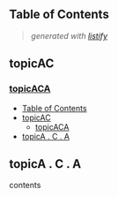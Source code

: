 <!-- start listify -->

Table of Contents
-----------
  > *generated with [listify](https://github.com/ifuture-pro/listify)*

## topicAC

### [topicACA](topicA/topicAC/topicACA.md#topicaca)

   - [Table of Contents](topicA/topicAC/topicACA.md#table-of-contents)
   - [topicAC](topicA/topicAC/topicACA.md#topicac)
     - [topicACA](topicA/topicAC/topicACA.md#topicaca)
   - [topicA . C . A](topicA/topicAC/topicACA.md#topica--c--a)
<!-- end listify -->



## topicA . C . A

contents